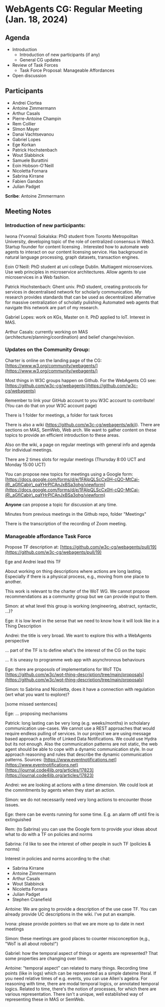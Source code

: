 # WebAgents CG: Regular Meeting (Jan. 18, 2024)

## Agenda
   * Introduction
       * Introduction of new participants (if any)
       * General CG updates
   * Review of Task Forces
       * Task Force Proposal: Manageable Affordances
   * Open discussion

## Participants
   * Andrei Ciortea
   * Antoine Zimmermann
   * Arthur Casals
   * Pierre-Antoine Champin
   * Rem Collier
   * SImon Mayer
   * Danai Vachtsevanou
   * Gabriel Lopes 
   * Ege Korkan
   * Patrick Hochstenbach
   * Wout Slabbinck
   * Samuele Burattini
   * Eoin Hobson-O'Neill
   * Nicoletta Fornara
   * Sabrina Kirrane
   * Fabien Gandon
   * Julian Padget

**Scribe**: Antoine Zimmermann

## Meeting Notes

### Introduction of new participants:

Iwona (Yvonna) Sokalska: PhD student from Toronto Metropolitan University, developing topic of the role of centralized consensus in Web3. Startup founder for content licensing . Interested how to automate web agents to interact on our content licensing service. Has background in natural language processing, graph datasets, transaction engines.

Eoin O'Neill: PhD student at uni college Dublin. Multiagent microservices. Use web principles in microservice architectures. Allow agents to use microservices in a Web fashion.

Patrick Hochstenbach: Ghent univ. PhD student, creating protocols for services in decentralised network for scholarly communication. My research provides standards that can be used as decentralized alternative for massive centralization of scholatly pulishing Automated web agents that navigate this network are part of my research. 

Gabriel Lopes: work on KGs, Master on it. PhD applied to IoT. Interest in MAS.

Arthur Casals: currently working on MAS (architecture/planning/coordination) and belief change/revision.  

### Updates on the Community Group:

Charter is online on the landing page of the CG: [https://www.w3.org/community/webagents/](https://www.w3.org/community/webagents/)

Most things in W3C groups happen on Github. For the WebAgents CG see: [https://github.com/w3c-cg/webagents](https://github.com/w3c-cg/webagents)

Remember to link your GitHub account to you W3C account to contribute! (You can do that on your W3C account page)

There is 1 folder for meetings, a folder for task forces

There is also a wiki ([https://github.com/w3c-cg/webagents/wiki)](https://github.com/w3c-cg/webagents/wiki)). There are sections on MAS, SemWeb, Web arch. We want to gather content on these topics to provide an efficient introduction to these areas.

Also on the wiki, a page on regular meetings with general info and agenda for individual meetings.

There are 2 times slots for regular meetings (Thursday 8:00 UCT and Monday 15:00 UCT)

You can propose new topics for meetings using a Google form: [https://docs.google.com/forms/d/e/1FAIpQLScCx0H-cQO-MtCai-iR\_aGfiCabjr\_paYHrPlCAnJxBSa3ohg/viewform](https://docs.google.com/forms/d/e/1FAIpQLScCx0H-cQO-MtCai-iR\_aGfiCabjr\_paYHrPlCAnJxBSa3ohg/viewform)

**Anyone** can propose a topic for discussion at any time.

Minutes from previous meetings in the Github repo, folder "Meetings"

There is the transcription of the recording of Zoom meeting.


### Manageable affordance Task Force

Propose TF description at: [https://github.com/w3c-cg/webagents/pull/19](https://github.com/w3c-cg/webagents/pull/19)

Ege and Andrei lead this TF

About working on thing descriptions where actions are long lasting. Especially if there is a physical process, e.g., moving from one place to another.

This work is relevant to the charter of the WoT WG. We cannot propose recommendations as a community group but we can provide input to them.

Simon: at what level this group is working (engineering, abstract, syntactic, ...)?

Ege: it is low level in the sense that we need to know how it will look like in a Thing Description

Andrei: the title is very broad. We want to explore this with a WebAgents perspective

 ... part of the TF is to define what's the interest of the CG on the topic

 ... it is uneasy to programme web app with asynchronous behaviours

Ege: there are proposols of implementations for WoT TDs [https://github.com/w3c/wot-thing-description/tree/main/proposals](https://github.com/w3c/wot-thing-description/tree/main/proposals)

Simon: to Sabrina and Nicoletta, does it have a connection with regulation (wrt what you want to explore)?

[some missed sentences]

Ege: ... proposing mechanisms

Patrick: long lasting can be very long (e.g. weeks/months) in scholalary communication use-cases. We cannot use a REST approaches that would require endless pulling of services. In our project we are using message based approach a profile of Linked Data Notifications. We could use Hydra but its not enough. Also the communication patterns are not static, the web agent should be able to cope with a dynamic communication style.  In  our approach reasoning and rules that describe the dynamic communication patterns. Sources: [https://www.eventnotifications.net](https://www.eventnotifications.net)     [https://journal.code4lib.org/articles/17823](https://journal.code4lib.org/articles/17823) 

Andrei: we are looking at actions with a time dimension. We could look at the commitments by agents when they start an action.

Simon: we do not necessarily need very long actions to encounter those issues.

Ege: there can be events running for some time. E.g. an alarm off until fire is extinguished

Rem: (to Sabrina) you can use the Google form to provide your ideas about what to do with a TF on policies and norms

Sabrina: I'd like to see the interest of other people in such TF (policies \& norms)

Interest in policies and norms according to the chat:
   * Sabrina Kirrane
   * Antoine Zimmermann
   * Arthur Casals
   * Wout Slabbinck
   * Nicoletta Fornara
   * Julian Padget
   * Stephen Cranefield

Antoine: We are going to provide a description of the use case TF. You can already provide UC descriptions in the wiki. I've put an example.

Ivona: please provide pointers so that we are more up to date in next meetings

Simon: these meetings are good places to counter misconception (e,g., "WoT is all about robots!")

Gabriel: how the temporal aspect of things or agents are represented? That some properties are changing over time.

Antoine: "temporal aspect" can related to many things. Recording time points (like in logs) which can be represented as a simple dateime literal. If you need relative times of e.g. events, you can use Allen's agebra. For reasoning with time, there are modal temporal logics, or annotated temporal logics. Related to time, there's the notion of processes, for which there are various representation. There isn't a unique, well established way of representing these in MAS or SemWeb.
